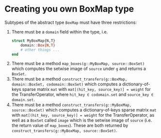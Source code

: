 # Creating you own BoxMap type

Subtypes of the abstract type `BoxMap` must have three restrictions:
1. There must be a `domain` field within the type, i.e.
   ```julia
   struct MyBoxMap{N,T}
       domain::Box{N,T}
       # other things ...
   end
   ```
2. There must be a method `map_boxes(g::MyBoxMap, source::BoxSet)` which computes the setwise image of `source` under `g` and returns a `BoxSet`. 
3. There must be a method `construct_transfers(g::BoxMap, domain::BoxSet, codomain::BoxSet)` which computes a dictionary-of-keys sparse matrix `mat` with `mat[(hit_key, source_key)] = weight` for the TransferOperator, where `hit_key ∈ codomain.set` and `source_key ∈ domain.set`. 
4. There must be a method `construct_transfers(g::MyBoxMap, source::BoxSet)` which computes a dictionary-of-keys sparse matrix `mat` with `mat[(hit_key, source_key)] = weight` for the TransferOperator, as well as a `BoxSet` called `image` which is the setwise image of `source` (i.e. the return value of `map_boxes`). These are both returned by `construct_transfers(g::MyBoxMap, source::BoxSet)`. 

